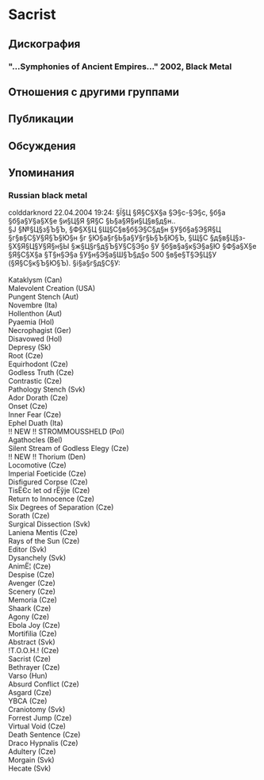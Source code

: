 # Sacrist



## Дискография

### "…Symphonies of Ancient Empires…" 2002, Black Metal




## Отношения с другими группами


## Публикации


## Обсуждения


## Упоминания

### Russian black metal

colddarknord 22.04.2004 19:24:
§Ї§Ц §Я§С§Х§а §Э§с-§Э§с, §б§а §б§а§У§а§Х§е §и§Ц§Я §Я§С §Ь§а§Я§и§Ц§в§д§н..<BR>§Ј §№§Ц§з§Ъ§Ъ, §Ф§Х§Ц §Щ§С§в§б§Э§С§д§н §У§б§а§Э§Я§Ц §г§в§С§У§Я§Ъ§Ю§н §г §Ю§а§г§Ь§а§У§г§Ь§Ъ§Ю§Ъ, §Щ§С §д§в§Ц§з-§Х§Я§Ц§У§Я§н§Ы §ж§Ц§г§д§Ъ§У§С§Э§о §У §б§в§а§к§Э§а§Ю §Ф§а§Х§е §Я§С§Х§а §Т§н§Э§а §У§н§Э§а§Ш§Ъ§д§о 500 §в§е§Т§Э§Ц§У (§Я§С§к§Ъ§Ю§Ъ). §і§а§г§д§С§У:<BR><BR>Kataklysm (Can) <BR>Malevolent Creation (USA) <BR>Pungent Stench (Aut) <BR>Novembre (Ita) <BR>Hollenthon (Aut) <BR>Pyaemia (Hol) <BR>Necrophagist (Ger) <BR>Disavowed (Hol) <BR>Depresy (Sk) <BR>Root (Cze) <BR>Equirhodont (Cze) <BR>Godless Truth (Cze) <BR>Contrastic (Cze) <BR>Pathology Stench (Svk) <BR>Ador Dorath (Cze) <BR>Onset (Cze) <BR>Inner Fear (Cze) <BR>Ephel Duath (Ita) <BR>!! NEW !! STROMMOUSSHELD (Pol)<BR>Agathocles (Bel)<BR>Silent Stream of Godless Elegy (Cze) <BR>!! NEW !! Thorium (Den)<BR>Locomotive (Cze) <BR>Imperial Foeticide (Cze)<BR>Disfigured Corpse (Cze)<BR>TisЁЄc let od rЁўje (Cze) <BR>Return to Innocence (Cze)<BR>Six Degrees of Separation (Cze)<BR>Sorath (Cze)<BR>Surgical Dissection (Svk) <BR>Laniena Mentis (Cze)<BR>Rays of the Sun (Cze)<BR>Editor (Svk) <BR>Dysanchely (Svk) <BR>AnimЁ¦ (Cze)<BR>Despise (Cze)<BR>Avenger (Cze) <BR>Scenery (Cze)<BR>Memoria (Cze) <BR>Shaark (Cze)<BR>Agony (Cze)<BR>Ebola Joy (Cze) <BR>Mortifilia (Cze) <BR>Abstract (Svk)<BR>!T.O.O.H.! (Cze)<BR>Sacrist (Cze) <BR>Bethrayer (Cze) <BR>Varso (Hun) <BR>Absurd Conflict (Cze)<BR>Asgard (Cze) <BR>YBCA (Cze) <BR>Craniotomy (Svk)<BR>Forrest Jump (Cze) <BR>Virtual Void (Cze)<BR>Death Sentence (Cze)<BR>Draco Hypnalis (Cze)<BR>Adultery (Cze)<BR>Morgain (Svk) <BR>Hecate (Svk)<BR>

